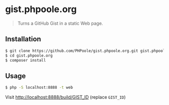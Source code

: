 # gist.phpoole.org

> Turns a GitHub Gist in a static Web page.

## Installation

```bash
$ git clone https://github.com/PHPoole/gist.phpoole.org.git gist.phpoole.org
$ cd gist.phpoole.org
$ composer install
```

## Usage

```bash
$ php -S localhost:8888 -t web
```

Visit <http://localhost:8888/build/GIST_ID> (replace `GIST_ID`)
